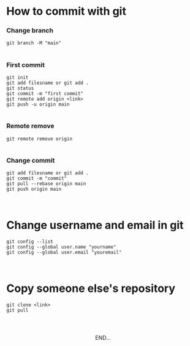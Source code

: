 # How to commit with git

### Change branch
```
git branch -M "main"
```

#

### First commit
```
git init
git add filesname or git add .
git status
git commit -m "first commit"
git remote add origin <link>
git push -u origin main
```

#

### Remote remove
```
git remote remove origin
```

#

### Change commit
```
git add filesname or git add .
git commit -m "commit"
git pull --rebase origin main
git push origin main
```

<br>

# Change username and email in git 
```
git config --list
git config --global user.name "yourname"
git config --global user.email "youremail"
```

<br>

# Copy someone else's repository
```
git clone <link>
git pull
``` 

#

<br>

<div align="center">
END...
</div>
